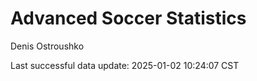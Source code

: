 # Advanced Soccer Statistics
Denis Ostroushko

<!-- gfm -->

Last successful data update: 2025-01-02 10:24:07 CST
